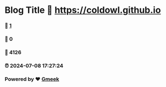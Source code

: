 # Blog Title :link: https://coldowl.github.io 
### :page_facing_up: [1](https://coldowl.github.io/tag.html) 
### :speech_balloon: 0 
### :hibiscus: 4126 
### :alarm_clock: 2024-07-08 17:27:24 
### Powered by :heart: [Gmeek](https://github.com/Meekdai/Gmeek)
